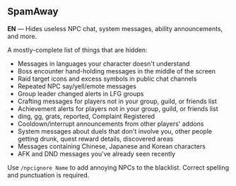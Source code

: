 SpamAway
-----------

**EN** — Hides useless NPC chat, system messages, ability announcements, and more.

A mostly-complete list of things that are hidden:

* Messages in languages your character doesn't understand
* Boss encounter hand-holding messages in the middle of the screen
* Raid target icons and excess symbols in public chat channels
* Repeated NPC say/yell/emote messages
* Group leader changed alerts in LFG groups
* Crafting messages for players not in your group, guild, or friends list
* Achievement alerts for players not in your group, guild, or friends list
* ding, gg, grats, reported, Complaint Registered
* Cooldown/interrupt announcements from other players' addons
* System messages about duels that don't involve you, other people getting drunk, quest reward details, discovered areas
* Messages containing Chinese, Japanese and Korean characters
* AFK and DND messages you've already seen recently

Use `/npcignore Name` to add annoying NPCs to the blacklist. Correct spelling and punctuation is required.
